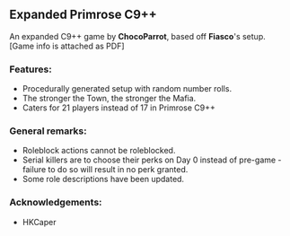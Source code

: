## Expanded Primrose C9++
An expanded C9++ game by **ChocoParrot**, based off **Fiasco**'s setup.
[Game info is attached as PDF]

### Features:
- Procedurally generated setup with random number rolls.
- The stronger the Town, the stronger the Mafia.
- Caters for 21 players instead of 17 in Primrose C9++

### General remarks:
- Roleblock actions cannot be roleblocked.
- Serial killers are to choose their perks on Day 0 instead of pre-game - failure to do so will result in no perk granted.
- Some role descriptions have been updated.

### Acknowledgements:
- HKCaper

